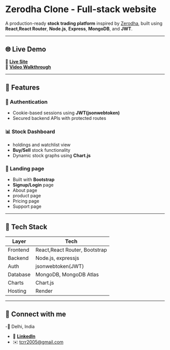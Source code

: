 # Zerodha Clone - Full-stack website

A production-ready **stock trading platform** inspired by [Zerodha](https://zerodha.com), built using **React**,**React Router**, **Node.js**, **Express**, **MongoDB**, and **JWT**.  

---

## 🌐 Live Demo

🔗 [**Live Site**](https://zerodha-clone-landing-page.onrender.com/)  
🎥 [**Video Walkthrough**](https://drive.google.com/file/d/1dw62D7fgk8D6uikNuiybqrj_RdZ91fUJ/view?usp=sharing)

---

## 🚀 Features

### 🧾 Authentication
- Cookie-based sessions using **JWT(jsonwebtoken)**
- Secured backend APIs with protected routes

### 📊 Stock Dashboard
- holdings and watchlist view
- **Buy/Sell** stock functionality
- Dynamic stock graphs using **Chart.js**

### 📱 Landing page
- Built with **Bootstrap**
- **Signup/Login** page
- About page
- product page
- Pricing page
- Support page

---

## 🔧 Tech Stack

| Layer        | Tech                                  |
|--------------|---------------------------------------|
| Frontend     | React,React Router, Bootstrap         |
| Backend      | Node.js, expressjs                    |
| Auth         | jsonwebtoken(JWT)                     |
| Database     | MongoDB, MongoDB Atlas                |
| Charts       | Chart.js                              |
| Hosting      | Render                                |

---

## 🔗 Connect with me

-📍 Delhi, India
- 💼 [**LinkedIn**](https://www.linkedin.com/in/rishabh-singh-0684882a6/)
- ✉️ tcrr2005@gmail.com
